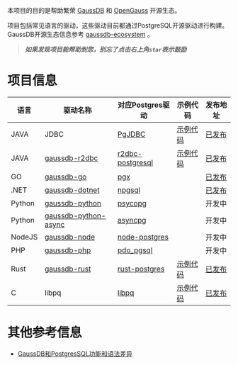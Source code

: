 本项目的目的是帮助繁荣 [GaussDB](https://www.huaweicloud.com/product/gaussdb.html) 和 [OpenGauss](https://opengauss.org/zh/) 开源生态。

项目包括常见语言的驱动，这些驱动目前都通过PostgreSQL开源驱动进行构建。GaussDB开源生态信息参考 [gaussdb-ecosystem](https://github.com/HuaweiCloudDeveloper/gaussdb-ecosystem) 。

> ***如果发现项目能帮助到您，别忘了点击右上角`star`表示鼓励***

# 项目信息

| 语言   | 驱动名称                                                                          | 对应Postgres驱动 | 示例代码                                                 | 发布地址 |
| ------ | --------------------------------------------------------------------------------- | ------------------------------------------------------------------ | ------------------- | ------------------- |
| JAVA   | JDBC       | [PgJDBC](https://github.com/pgjdbc/pgjdbc)        | [示例代码](https://support.huaweicloud.com/distributed-devg-v8-gaussdb/gaussdb-12-0059.html)  |     [已发布](https://repo.maven.apache.org/maven2/com/huaweicloud/gaussdb/gaussdbjdbc/)             |
| JAVA   | [gaussdb-r2dbc](https://github.com/HuaweiCloudDeveloper/gaussdb-r2dbc)               | [r2dbc-postgresql](https://github.com/pgjdbc/r2dbc-postgresql)        | [示例代码](https://github.com/HuaweiCloudDeveloper/gaussdb-r2dbc-examples)  |     [已发布](https://repo.maven.apache.org/maven2/com/huaweicloud/gaussdb/gaussdb-r2dbc/)             |
| GO     | [gaussdb-go](https://github.com/HuaweiCloudDeveloper/gaussdb-go)                     | [pgx](https://github.com/jackc/pgx)                                   |  |     [已发布](https://pkg.go.dev/github.com/HuaweiCloudDeveloper/gaussdb-go)           |
| .NET   | [gaussdb-dotnet](https://github.com/HuaweiCloudDeveloper/gaussdb-dotnet)             | [npgsql](https://github.com/npgsql/npgsql)                            |    |     [已发布](https://www.nuget.org/packages/HuaweiCloud.Driver.GaussDB/)             |
| Python | [gaussdb-python](https://github.com/HuaweiCloudDeveloper/gaussdb-python)             | [psycopg](https://github.com/psycopg/psycopg)                         |   |  开发中             |
| Python | [gaussdb-python-async](https://github.com/HuaweiCloudDeveloper/gaussdb-python-async) | [asyncpg](https://github.com/MagicStack/asyncpg)                      |   | 开发中               |
| NodeJS | [gaussdb-node](https://github.com/HuaweiCloudDeveloper/gaussdb-node)                 | [node-postgres](https://github.com/brianc/node-postgres)              |     |  开发中               |
| PHP    | [gaussdb-php](https://github.com/HuaweiCloudDeveloper/gaussdb-php)                   | [pdo_pgsql](https://github.com/php/php-src/tree/master/ext/pdo_pgsql) |  | 开发中 |
| Rust   | [gaussdb-rust](https://github.com/HuaweiCloudDeveloper/gaussdb-rust)                 | [rust-postgres](https://github.com/sfackler/rust-postgres/)           |  [示例代码](https://github.com/HuaweiCloudDeveloper/gaussdb-rust/tree/master/examples)     | [已发布](https://crates.io/crates/gaussdb)               |
| C   | libpq   | [libpq](https://github.com/postgres/postgres/blob/master/src/include/libpq/libpq.h)           |  [示例代码](https://support.huaweicloud.com/distributed-devg-v8-gaussdb/gaussdb-12-1845.html)     | [已发布](https://support.huaweicloud.com/distributed-devg-v8-gaussdb/gaussdb-12-1845.html)               |


# 其他参考信息

* [GaussDB和PostgresSQL功能和语法差异](docs/diff-gaussdb-postgres.md)
